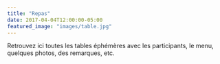 ```yaml
---
title: "Repas"
date: 2017-04-04T12:00:00-05:00
featured_image: "images/table.jpg"
---
```

Retrouvez ici toutes les tables éphémères avec les participants, le menu, quelques photos,  des remarques, etc.
